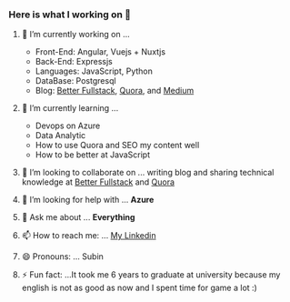### Here is what I working on 👋

1. 🔭 I’m currently working on ...
    - Front-End: Angular, Vuejs + Nuxtjs
    - Back-End: Expressjs
    - Languages: JavaScript, Python
    - DataBase: Postgresql
    - Blog: [Better Fullstack](https://betterfullstack.com/), [Quora](https://www.quora.com/q/cgbxrlafulcelfjr?invite_code=WQivlx6TRLlqqnzZ1VHv), and [Medium](https://medium.com/@transonhoang)
2. 🌱 I’m currently learning ...
    - Devops on Azure
    - Data Analytic
    - How to use Quora and SEO my content well
    - How to be better at JavaScript
    
3. 👯 I’m looking to collaborate on ... writing blog and sharing technical knowledge at [Better Fullstack](https://betterfullstack.com/) and [Quora](https://www.quora.com/q/cgbxrlafulcelfjr?invite_code=WQivlx6TRLlqqnzZ1VHv)
4. 🤔 I’m looking for help with ... **Azure**
5. 💬 Ask me about ... **Everything**
6. 📫 How to reach me: ... [My Linkedin](https://www.linkedin.com/in/hoangtranson/)
7. 😄 Pronouns: ... Subin
8. ⚡ Fun fact: ...It took me 6 years to graduate at university because my english is not as good as now and I spent time for game a lot :)
